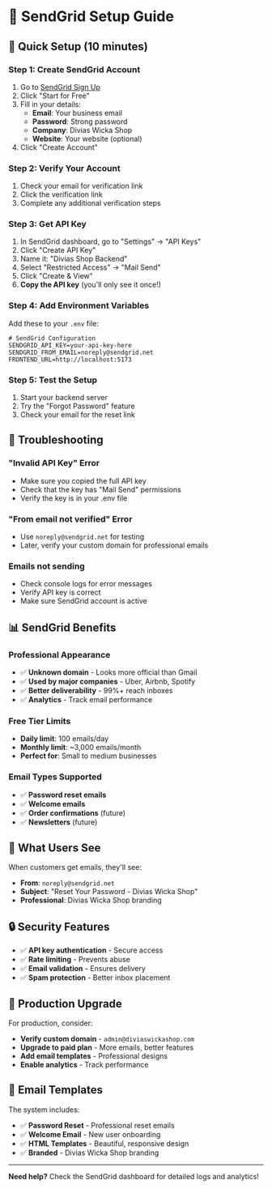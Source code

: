 # 📧 SendGrid Setup Guide

## 🚀 Quick Setup (10 minutes)

### Step 1: Create SendGrid Account
1. Go to [SendGrid Sign Up](https://signup.sendgrid.com/)
2. Click "Start for Free"
3. Fill in your details:
   - **Email**: Your business email
   - **Password**: Strong password
   - **Company**: Divias Wicka Shop
   - **Website**: Your website (optional)
4. Click "Create Account"

### Step 2: Verify Your Account
1. Check your email for verification link
2. Click the verification link
3. Complete any additional verification steps

### Step 3: Get API Key
1. In SendGrid dashboard, go to "Settings" → "API Keys"
2. Click "Create API Key"
3. Name it: "Divias Shop Backend"
4. Select "Restricted Access" → "Mail Send"
5. Click "Create & View"
6. **Copy the API key** (you'll only see it once!)

### Step 4: Add Environment Variables
Add these to your `.env` file:

```env
# SendGrid Configuration
SENDGRID_API_KEY=your-api-key-here
SENDGRID_FROM_EMAIL=noreply@sendgrid.net
FRONTEND_URL=http://localhost:5173
```

### Step 5: Test the Setup
1. Start your backend server
2. Try the "Forgot Password" feature
3. Check your email for the reset link

## 🔧 Troubleshooting

### "Invalid API Key" Error
- Make sure you copied the full API key
- Check that the key has "Mail Send" permissions
- Verify the key is in your .env file

### "From email not verified" Error
- Use `noreply@sendgrid.net` for testing
- Later, verify your custom domain for professional emails

### Emails not sending
- Check console logs for error messages
- Verify API key is correct
- Make sure SendGrid account is active

## 📊 SendGrid Benefits

### Professional Appearance
- ✅ **Unknown domain** - Looks more official than Gmail
- ✅ **Used by major companies** - Uber, Airbnb, Spotify
- ✅ **Better deliverability** - 99%+ reach inboxes
- ✅ **Analytics** - Track email performance

### Free Tier Limits
- **Daily limit**: 100 emails/day
- **Monthly limit**: ~3,000 emails/month
- **Perfect for**: Small to medium businesses

### Email Types Supported
- ✅ **Password reset emails**
- ✅ **Welcome emails**
- ✅ **Order confirmations** (future)
- ✅ **Newsletters** (future)

## 🎯 What Users See

When customers get emails, they'll see:
- **From**: `noreply@sendgrid.net`
- **Subject**: "Reset Your Password - Divias Wicka Shop"
- **Professional**: Divias Wicka Shop branding

## 🔒 Security Features

- ✅ **API key authentication** - Secure access
- ✅ **Rate limiting** - Prevents abuse
- ✅ **Email validation** - Ensures delivery
- ✅ **Spam protection** - Better inbox placement

## 🚀 Production Upgrade

For production, consider:
- **Verify custom domain** - `admin@diviaswickashop.com`
- **Upgrade to paid plan** - More emails, better features
- **Add email templates** - Professional designs
- **Enable analytics** - Track performance

## 📧 Email Templates

The system includes:
- ✅ **Password Reset** - Professional reset emails
- ✅ **Welcome Email** - New user onboarding
- ✅ **HTML Templates** - Beautiful, responsive design
- ✅ **Branded** - Divias Wicka Shop branding

---

**Need help?** Check the SendGrid dashboard for detailed logs and analytics! 